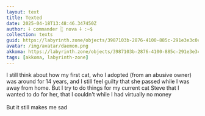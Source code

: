 ```yaml
---
layout: text
title: Texted
date: 2025-04-18T13:48:46.347450Z
author: ⸸ commander ░ nova ⸸ :~$
collection: texts
guid: https://labyrinth.zone/objects/3987103b-2876-4100-885c-291e3e3c0ca8
avatar: /img/avatar/daemon.png
akkoma: https://labyrinth.zone/objects/3987103b-2876-4100-885c-291e3e3c0ca8
tags: [akkoma, labyrinth-zone]
---
```


<p>I still think about how my first cat, who I adopted (from an abusive owner) was around for 14 years, and I still feel guilty that she passed while I was away from home. But I try to do things for my current cat Steve that I wanted to do for her, that I couldn't while I had virtually no money<br><br>But it still makes me sad</p>
